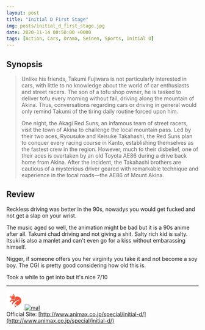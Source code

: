 ```yaml
---
layout: post
title: "Initial D First Stage"
img: posts/initial_d_first_stage.jpg 
date: 2020-11-14 00:50:00 +0000
tags: [Action, Cars, Drama, Seinen, Sports, Initial D]
---
```


## Synopsis
>Unlike his friends, Takumi Fujiwara is not particularly interested in cars, with little to no knowledge about the world of car enthusiasts and street racers. The son of a tofu shop owner, he is tasked to deliver tofu every morning without fail, driving along the mountain of Akina. Thus, conversations regarding cars or driving in general would only remind Takumi of the tiring daily routine forced upon him.
>
>One night, the Akagi Red Suns, an infamous team of street racers, visit the town of Akina to challenge the local mountain pass. Led by their two aces, Ryousuke and Keisuke Takahashi, the Red Suns plan to conquer every racing course in Kanto, establishing themselves as the fastest crew in the region. However, much to their disbelief, one of their aces is overtaken by an old Toyota AE86 during a drive back home from Akina. After the incident, the Takahashi brothers are cautious of a mysterious driver geared with remarkable technique and experience in the local roads—the AE86 of Mount Akina.

## Review
Reckless driving was better in the 90s, nowadys you would get fucked and not get a slap on your wrist.

The music aged so well, the animation might be bad but it is a 90s anime after all. Takumi chad driving and not giving a shit. Salty rich kid is salty. Itsuki is also a manlet and can't even go for a kiss without embarassing himself.

Nigger, if someone offers you her virginity you take it and not become a soy boy. The CGI is pretty good considering how old this is.
   
Took a while to get into but it's nice 7/10

---

[![kitsu](..\assets\img\kitsu.png)](https://kitsu.io/anime/initial-d-first-stage)[![mal](..\assets\img\mal.ico)](https://myanimelist.net/anime/185/Initial_D_First_Stage)  
Official Site: [http://www.animax.co.jp/special/initial-d/](http://www.animax.co.jp/special/initial-d/)